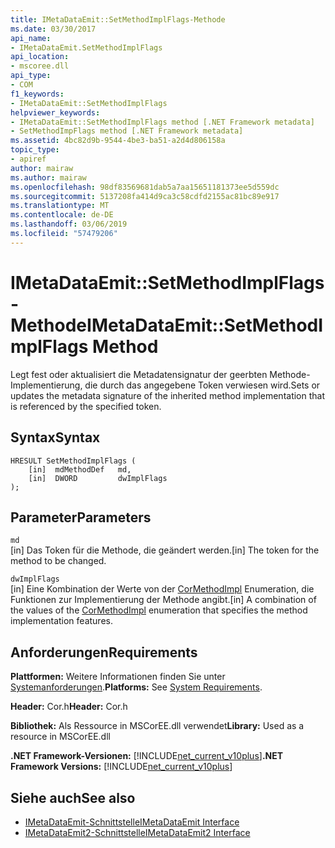 ```yaml
---
title: IMetaDataEmit::SetMethodImplFlags-Methode
ms.date: 03/30/2017
api_name:
- IMetaDataEmit.SetMethodImplFlags
api_location:
- mscoree.dll
api_type:
- COM
f1_keywords:
- IMetaDataEmit::SetMethodImplFlags
helpviewer_keywords:
- IMetaDataEmit::SetMethodImplFlags method [.NET Framework metadata]
- SetMethodImpFlags method [.NET Framework metadata]
ms.assetid: 4bc82d9b-9544-4be3-ba51-a2d4d806158a
topic_type:
- apiref
author: mairaw
ms.author: mairaw
ms.openlocfilehash: 98df83569681dab5a7aa15651181373ee5d559dc
ms.sourcegitcommit: 5137208fa414d9ca3c58cdfd2155ac81bc89e917
ms.translationtype: MT
ms.contentlocale: de-DE
ms.lasthandoff: 03/06/2019
ms.locfileid: "57479206"
---
```

# <a name="imetadataemitsetmethodimplflags-method"></a><span data-ttu-id="9ea46-102">IMetaDataEmit::SetMethodImplFlags-Methode</span><span class="sxs-lookup"><span data-stu-id="9ea46-102">IMetaDataEmit::SetMethodImplFlags Method</span></span>
<span data-ttu-id="9ea46-103">Legt fest oder aktualisiert die Metadatensignatur der geerbten Methode-Implementierung, die durch das angegebene Token verwiesen wird.</span><span class="sxs-lookup"><span data-stu-id="9ea46-103">Sets or updates the metadata signature of the inherited method implementation that is referenced by the specified token.</span></span>  
  
## <a name="syntax"></a><span data-ttu-id="9ea46-104">Syntax</span><span class="sxs-lookup"><span data-stu-id="9ea46-104">Syntax</span></span>  
  
```  
HRESULT SetMethodImplFlags (   
    [in]  mdMethodDef   md,   
    [in]  DWORD         dwImplFlags   
);  
```  
  
## <a name="parameters"></a><span data-ttu-id="9ea46-105">Parameter</span><span class="sxs-lookup"><span data-stu-id="9ea46-105">Parameters</span></span>  
 `md`  
 <span data-ttu-id="9ea46-106">[in] Das Token für die Methode, die geändert werden.</span><span class="sxs-lookup"><span data-stu-id="9ea46-106">[in] The token for the method to be changed.</span></span>  
  
 `dwImplFlags`  
 <span data-ttu-id="9ea46-107">[in] Eine Kombination der Werte von der [CorMethodImpl](../../../../docs/framework/unmanaged-api/metadata/cormethodimpl-enumeration.md) Enumeration, die Funktionen zur Implementierung der Methode angibt.</span><span class="sxs-lookup"><span data-stu-id="9ea46-107">[in] A combination of the values of the [CorMethodImpl](../../../../docs/framework/unmanaged-api/metadata/cormethodimpl-enumeration.md) enumeration that specifies the method implementation features.</span></span>  
  
## <a name="requirements"></a><span data-ttu-id="9ea46-108">Anforderungen</span><span class="sxs-lookup"><span data-stu-id="9ea46-108">Requirements</span></span>  
 <span data-ttu-id="9ea46-109">**Plattformen:** Weitere Informationen finden Sie unter [Systemanforderungen](../../../../docs/framework/get-started/system-requirements.md).</span><span class="sxs-lookup"><span data-stu-id="9ea46-109">**Platforms:** See [System Requirements](../../../../docs/framework/get-started/system-requirements.md).</span></span>  
  
 <span data-ttu-id="9ea46-110">**Header:** Cor.h</span><span class="sxs-lookup"><span data-stu-id="9ea46-110">**Header:** Cor.h</span></span>  
  
 <span data-ttu-id="9ea46-111">**Bibliothek:** Als Ressource in MSCorEE.dll verwendet</span><span class="sxs-lookup"><span data-stu-id="9ea46-111">**Library:** Used as a resource in MSCorEE.dll</span></span>  
  
 <span data-ttu-id="9ea46-112">**.NET Framework-Versionen:** [!INCLUDE[net_current_v10plus](../../../../includes/net-current-v10plus-md.md)]</span><span class="sxs-lookup"><span data-stu-id="9ea46-112">**.NET Framework Versions:** [!INCLUDE[net_current_v10plus](../../../../includes/net-current-v10plus-md.md)]</span></span>  
  
## <a name="see-also"></a><span data-ttu-id="9ea46-113">Siehe auch</span><span class="sxs-lookup"><span data-stu-id="9ea46-113">See also</span></span>
- [<span data-ttu-id="9ea46-114">IMetaDataEmit-Schnittstelle</span><span class="sxs-lookup"><span data-stu-id="9ea46-114">IMetaDataEmit Interface</span></span>](../../../../docs/framework/unmanaged-api/metadata/imetadataemit-interface.md)
- [<span data-ttu-id="9ea46-115">IMetaDataEmit2-Schnittstelle</span><span class="sxs-lookup"><span data-stu-id="9ea46-115">IMetaDataEmit2 Interface</span></span>](../../../../docs/framework/unmanaged-api/metadata/imetadataemit2-interface.md)
